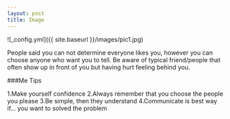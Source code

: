 ```yaml
---
layout: post
title: Image
---
```

![_config.yml]({{ site.baseurl }}/images/pic1.jpg)

People said you can not determine everyone likes you, however you can choose anyone who want you to tell. Be aware of typical friend/people that often show up in front of you but having hurt feeling behind you.

###Me Tips

1.Make yourself confidence
2.Always remember that you choose the people you please
3.Be simple, then they understand
4.Communicate is best way if... you want to solved the problem
